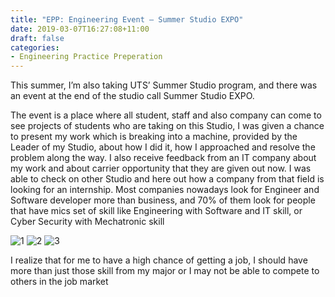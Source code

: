 ```yaml
---
title: "EPP: Engineering Event – Summer Studio EXPO"
date: 2019-03-07T16:27:08+11:00
draft: false
categories:
- Engineering Practice Preperation
---
```


This summer, I’m also taking UTS’ Summer Studio program, and there was an event at the end of the studio call Summer Studio EXPO.


The event is a place where all student, staff and also company can come to see projects of students who are taking on this Studio, I was given a chance to present my work which is breaking into a machine, provided by the Leader of my Studio, about how I did it, how I approached and resolve the problem along the way. I also receive feedback from an IT company about my work and about carrier opportunity that they are given out now. I was able to check on other Studio and here out how a company from that field is looking for an internship. Most companies nowadays look for Engineer and Software developer more than business, and 70% of them look for people that have mics set of skill like Engineering with Software and IT skill, or Cyber Security with Mechatronic skill

![1](/img/s.jpg)
![2](/img/a.jpg)
![3](/img/d.jpg)

I realize that for me to have a high chance of getting a job, I should have more than just those skill from my major or I may not be able to compete to others in the job market

